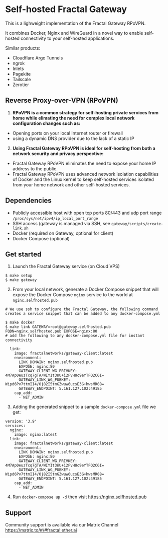 # Self-hosted Fractal Gateway

This is a lighweight implementation of the Fractal Gateway RPoVPN.

It combines Docker, Nginx and WireGuard in a novel way to enable self-hosted connectivity to your self-hosted applications.

Similar products:
- Cloudflare Argo Tunnels
- ngrok
- Inlets
- Pagekite
- Tailscale
- Zerotier

## Reverse Proxy-over-VPN (RPoVPN)
1. **RPoVPN is a common strategy for self-hosting private services from home while elimating the need for complex local network configuration changes such as:**
  - Opening ports on your local Internet router or firewall
  - using a dynamic DNS provider due to the lack of a static IP

2. **Using Fractal Gateway RPoVPN is ideal for self-hosting from both a network security and privacy perspective:**
  - Fractal Gateway RPoVPN eliminates the need to expose your home IP address to the public.
  - Fractal Gateway RPoVPN uses advanced network isolation capabilities of Docker and the Linux kernel to keep self-hosted services isolated from your home network and other self-hosted services.

## Dependencies
- Publicly accessible host with open tcp ports 80/443 and udp port range `/proc/sys/net/ipv4/ip_local_port_range`
- SSH access (gateway is managed via SSH, see `gateway/scripts/create-link.sh`
- Docker (required on Gateway, optional for client)
- Docker Compose (optional)

## Get started
1. Launch the Fractal Gateway service (on Cloud VPS)
```
$ make setup
$ make gateway
```
2. From your local network, generate a Docker Compose snippet that will expose the Docker Compose `nginx` service to the world at `nginx.selfhosted.pub` 
```
# We use ssh to configure the Fractal Gateway, the following command creates a service snippet that can be added to any docker-compose.yml

$ make docker
$ make link GATEWAY=root@gateway.selfhosted.pub FQDN=nginx.selfhosted.pub EXPOSE=nginx:80
# add the following to any docker-compose.yml file for instant connectivity

  link:
    image: fractalnetworks/gateway-client:latest
    environment:
      LINK_DOMAIN: nginx.selfhosted.pub
      EXPOSE: nginx:80
      GATEWAY_CLIENT_WG_PRIVKEY: 4M7Ap0euzTxq7gTA/WIYIt3nU+i2FvHUc9eYTFQ2CGI=
      GATEWAY_LINK_WG_PUBKEY: Wipd6Pv7ttmII4/Oj82I5tmGZwuw6ucsE3G+hwsMR08=
      GATEWAY_ENDPOINT: 5.161.127.102:49185
    cap_add:
      - NET_ADMIN
```

3. Adding the generated snippet to a sample `docker-compose.yml` file we get:
```
version: '3.9'
services:
  nginx:
    image: nginx:latest
  link:
    image: fractalnetworks/gateway-client:latest
    environment:
      LINK_DOMAIN: nginx.selfhosted.pub
      EXPOSE: nginx:80
      GATEWAY_CLIENT_WG_PRIVKEY: 4M7Ap0euzTxq7gTA/WIYIt3nU+i2FvHUc9eYTFQ2CGI=
      GATEWAY_LINK_WG_PUBKEY: Wipd6Pv7ttmII4/Oj82I5tmGZwuw6ucsE3G+hwsMR08=
      GATEWAY_ENDPOINT: 5.161.127.102:49185
    cap_add:
      - NET_ADMIN
```
4. Run `docker-compose up -d` then visit https://nginx.selfhosted.pub

## Support
Community support is available via our Matrix Channel https://matrix.to/#/#fractal:ether.ai

